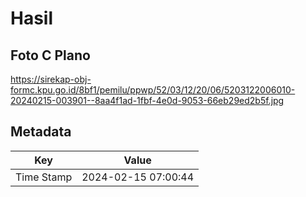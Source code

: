 # Hasil

## Foto C Plano

https://sirekap-obj-formc.kpu.go.id/8bf1/pemilu/ppwp/52/03/12/20/06/5203122006010-20240215-003901--8aa4f1ad-1fbf-4e0d-9053-66eb29ed2b5f.jpg


## Metadata

| Key        | Value               |
| ---------- | ------------------- |
| Time Stamp | 2024-02-15 07:00:44 |




